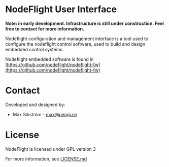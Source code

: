 # NodeFlight User Interface

**Note: in early development. Infrastructure is still under construction. Feel free to contact for more information.**

Nodeflight configuration and management interface is a tool used to configure the nodeflight control software, used to build and design embedded control systems.

Nodeflight embedded software is found in [https://github.com/nodeflight/nodeflight-fw](https://github.com/nodeflight/nodeflight-fw)

# Contact

Developed and designed by:
- Max Sikström - max@pengi.se

# License

NodeFlight is licensed under GPL version 3

For more information, see [LICENSE.md](LICENSE.md)

